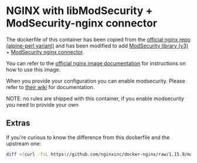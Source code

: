 # NGINX with libModSecurity + ModSecurity-nginx connector

The dockerfile of this container has been copied from the [official nginx repo (alpine-perl variant)](https://github.com/nginxinc/docker-nginx/blob/1.15.9/mainline/alpine-perl/Dockerfile) and has been modified to add [ModSecurity library (v3)](https://github.com/SpiderLabs/ModSecurity/tree/v3/master) + [ModSecurity nginx connector](https://github.com/SpiderLabs/ModSecurity-nginx).

You can refer to the [official nginx image documentation](https://hub.docker.com/_/nginx/) for instructions on how to use this image.

When you provide your configuration you can enable modsecurity. Please refer to [their wiki](https://github.com/SpiderLabs/ModSecurity/wiki) for documentation.

NOTE: no rules are shipped with this container, if you enable modsecurity you need to provide your own


## Extras

If you're curious to know the difference from this dockerfile and the upstream one:

```bash
diff <(curl -fsL https://github.com/nginxinc/docker-nginx/raw/1.15.9/mainline/alpine-perl/Dockerfile) <(curl -fsL http://github.com/elisiano/docker-nginx-modsecurity/raw/master/Dockerfile)
```
